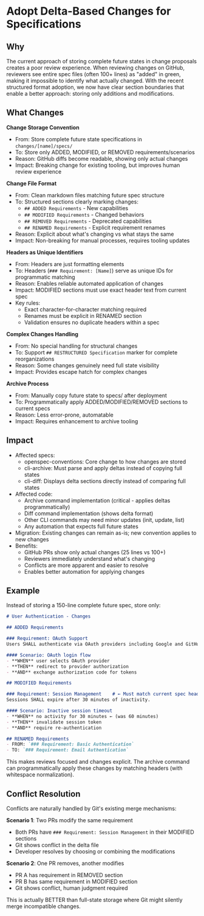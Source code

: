 # Adopt Delta-Based Changes for Specifications

## Why

The current approach of storing complete future states in change proposals creates a poor review experience. When reviewing changes on GitHub, reviewers see entire spec files (often 100+ lines) as "added" in green, making it impossible to identify what actually changed. With the recent structured format adoption, we now have clear section boundaries that enable a better approach: storing only additions and modifications.

## What Changes

**Change Storage Convention**
- From: Store complete future state specifications in `changes/[name]/specs/`
- To: Store only ADDED, MODIFIED, or REMOVED requirements/scenarios
- Reason: GitHub diffs become readable, showing only actual changes
- Impact: Breaking change for existing tooling, but improves human review experience

**Change File Format**
- From: Clean markdown files matching future spec structure
- To: Structured sections clearly marking changes:
  - `## ADDED Requirements` - New capabilities
  - `## MODIFIED Requirements` - Changed behaviors  
  - `## REMOVED Requirements` - Deprecated capabilities
  - `## RENAMED Requirements` - Explicit requirement renames
- Reason: Explicit about what's changing vs what stays the same
- Impact: Non-breaking for manual processes, requires tooling updates

**Headers as Unique Identifiers**
- From: Headers are just formatting elements
- To: Headers (`### Requirement: [Name]`) serve as unique IDs for programmatic matching
- Reason: Enables reliable automated application of changes
- Impact: MODIFIED sections must use exact header text from current spec
- Key rules:
  - Exact character-for-character matching required
  - Renames must be explicit in RENAMED section
  - Validation ensures no duplicate headers within a spec

**Complex Changes Handling**
- From: No special handling for structural changes
- To: Support `## RESTRUCTURED Specification` marker for complete reorganizations
- Reason: Some changes genuinely need full state visibility
- Impact: Provides escape hatch for complex changes

**Archive Process**
- From: Manually copy future state to specs/ after deployment
- To: Programmatically apply ADDED/MODIFIED/REMOVED sections to current specs
- Reason: Less error-prone, automatable
- Impact: Requires enhancement to archive tooling

## Impact

- Affected specs: 
  - openspec-conventions: Core change to how changes are stored
  - cli-archive: Must parse and apply deltas instead of copying full states
  - cli-diff: Displays delta sections directly instead of comparing full states
- Affected code: 
  - Archive command implementation (critical - applies deltas programmatically)
  - Diff command implementation (shows delta format)
  - Other CLI commands may need minor updates (init, update, list)
  - Any automation that expects full future states
- Migration: Existing changes can remain as-is; new convention applies to new changes
- Benefits:
  - GitHub PRs show only actual changes (25 lines vs 100+)
  - Reviewers immediately understand what's changing
  - Conflicts are more apparent and easier to resolve
  - Enables better automation for applying changes

## Example

Instead of storing a 150-line complete future spec, store only:

```markdown
# User Authentication - Changes

## ADDED Requirements

### Requirement: OAuth Support
Users SHALL authenticate via OAuth providers including Google and GitHub.

#### Scenario: OAuth login flow
- **WHEN** user selects OAuth provider
- **THEN** redirect to provider authorization
- **AND** exchange authorization code for tokens

## MODIFIED Requirements

### Requirement: Session Management    # ← Must match current spec header EXACTLY
Sessions SHALL expire after 30 minutes of inactivity.

#### Scenario: Inactive session timeout  
- **WHEN** no activity for 30 minutes ← (was 60 minutes)
- **THEN** invalidate session token
- **AND** require re-authentication

## RENAMED Requirements
- FROM: `### Requirement: Basic Authentication`
- TO: `### Requirement: Email Authentication`
```

This makes reviews focused and changes explicit. The archive command can programmatically apply these changes by matching headers (with whitespace normalization).

## Conflict Resolution

Conflicts are naturally handled by Git's existing merge mechanisms:

**Scenario 1**: Two PRs modify the same requirement
- Both PRs have `### Requirement: Session Management` in their MODIFIED sections
- Git shows conflict in the delta file
- Developer resolves by choosing or combining the modifications

**Scenario 2**: One PR removes, another modifies
- PR A has requirement in REMOVED section
- PR B has same requirement in MODIFIED section
- Git shows conflict, human judgment required

This is actually BETTER than full-state storage where Git might silently merge incompatible changes.